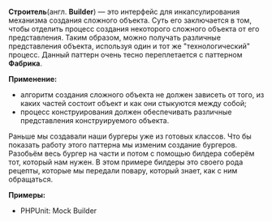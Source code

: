 **Строитель**(англ. **Builder**) — это интерфейс для инкапсулирования механизма создания сложного объекта. Суть его заключается в том, чтобы отделить
процесс создания некоторого сложного объекта от его представления. Таким образом, можно получать различные представления
объекта, используя один и тот же "технологический" процесс. Данный паттерн очень тесно переплетается с паттерном **Фабрика**.

**Применение:**
* алгоритм создания сложного объекта не должен зависеть от того, из каких частей состоит объект и как они стыкуются между собой;
* процесс конструирования должен обеспечивать различные представления конструируемого объекта.

Раньше мы создавали наши бургеры уже из готовых классов. Что бы показать работу этого паттерна мы изменим создание бургеров.
Разобьём весь бургер на части и потом с помощью билдера соберём тот, который нам нужен. В этом примере билдеры это своего рода рецепты,
которые  мы передали повару, который знает, как с ним обращаться.


**Примеры:**
* PHPUnit: Mock Builder

